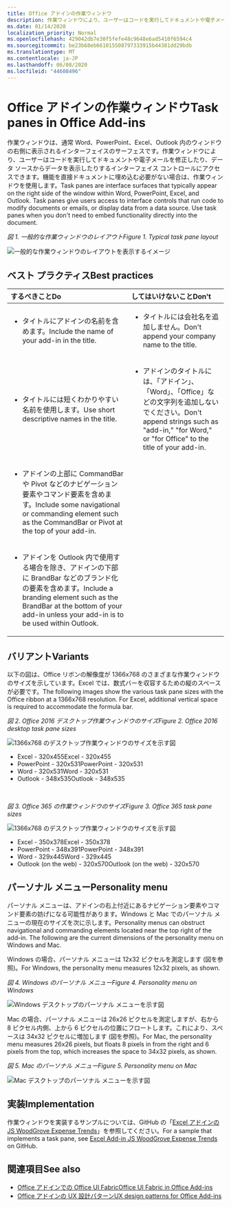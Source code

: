 ```yaml
---
title: Office アドインの作業ウィンドウ
description: 作業ウィンドウにより、ユーザーはコードを実行してドキュメントや電子メールを修正したり、データ ソースからデータを表示したりするインターフェイス コントロールにアクセスできます。
ms.date: 01/14/2020
localization_priority: Normal
ms.openlocfilehash: 429042db7e30f5fefe48c9648e6ad5410f6594c4
ms.sourcegitcommit: be23b68eb661015508797333915b44381dd29bdb
ms.translationtype: MT
ms.contentlocale: ja-JP
ms.lasthandoff: 06/08/2020
ms.locfileid: "44608496"
---
```

# <a name="task-panes-in-office-add-ins"></a><span data-ttu-id="761fc-103">Office アドインの作業ウィンドウ</span><span class="sxs-lookup"><span data-stu-id="761fc-103">Task panes in Office Add-ins</span></span>
 
<span data-ttu-id="761fc-p101">作業ウィンドウは、通常 Word、PowerPoint、Excel、Outlook 内のウィンドウの右側に表示されるインターフェイスのサーフェスです。作業ウィンドウにより、ユーザーはコードを実行してドキュメントや電子メールを修正したり、データ ソースからデータを表示したりするインターフェイス コントロールにアクセスできます。機能を直接ドキュメントに埋め込む必要がない場合は、作業ウィンドウを使用します。</span><span class="sxs-lookup"><span data-stu-id="761fc-p101">Task panes are interface surfaces that typically appear on the right side of the window within Word, PowerPoint, Excel, and Outlook. Task panes give users access to interface controls that run code to modify documents or emails, or display data from a data source. Use task panes when you don't need to embed functionality directly into the document.</span></span>

<span data-ttu-id="761fc-107">*図 1. 一般的な作業ウィンドウのレイアウト*</span><span class="sxs-lookup"><span data-stu-id="761fc-107">*Figure 1. Typical task pane layout*</span></span>

![一般的な作業ウィンドウのレイアウトを表示するイメージ](../images/overview-with-app-task-pane.png)

## <a name="best-practices"></a><span data-ttu-id="761fc-109">ベスト プラクティス</span><span class="sxs-lookup"><span data-stu-id="761fc-109">Best practices</span></span>

|<span data-ttu-id="761fc-110">**するべきこと**</span><span class="sxs-lookup"><span data-stu-id="761fc-110">**Do**</span></span>|<span data-ttu-id="761fc-111">**してはいけないこと**</span><span class="sxs-lookup"><span data-stu-id="761fc-111">**Don't**</span></span>|
|:-----|:--------|
|<ul><li><span data-ttu-id="761fc-112">タイトルにアドインの名前を含めます。</span><span class="sxs-lookup"><span data-stu-id="761fc-112">Include the name of your add-in in the title.</span></span></li></ul>|<ul><li><span data-ttu-id="761fc-113">タイトルには会社名を追加しません。</span><span class="sxs-lookup"><span data-stu-id="761fc-113">Don't append your company name to the title.</span></span></li></ul>|
|<ul><li><span data-ttu-id="761fc-114">タイトルには短くわかりやすい名前を使用します。</span><span class="sxs-lookup"><span data-stu-id="761fc-114">Use short descriptive names in the title.</span></span></li></ul>|<ul><li><span data-ttu-id="761fc-115">アドインのタイトルには、「アドイン」、「Word」、「Office」などの文字列を追加しないでください。</span><span class="sxs-lookup"><span data-stu-id="761fc-115">Don't append strings such as "add-in," "for Word," or "for Office" to the title of your add-in.</span></span></li></ul>|
|<ul><li><span data-ttu-id="761fc-116">アドインの上部に CommandBar や Pivot などのナビゲーション要素やコマンド要素を含めます。</span><span class="sxs-lookup"><span data-stu-id="761fc-116">Include some navigational or commanding element such as the CommandBar or Pivot at the top of your add-in.</span></span></li></ul>||
|<ul><li><span data-ttu-id="761fc-117">アドインを Outlook 内で使用する場合を除き、アドインの下部に BrandBar などのブランド化の要素を含めます。</span><span class="sxs-lookup"><span data-stu-id="761fc-117">Include a branding element such as the BrandBar at the bottom of your add-in unless your add-in is to be used within Outlook.</span></span></li></ul>||


## <a name="variants"></a><span data-ttu-id="761fc-118">バリアント</span><span class="sxs-lookup"><span data-stu-id="761fc-118">Variants</span></span>

<span data-ttu-id="761fc-p102">以下の図は、Office リボンの解像度が 1366x768 のさまざまな作業ウィンドウのサイズを示しています。Excel では、数式バーを収容するための縦のスペースが必要です。</span><span class="sxs-lookup"><span data-stu-id="761fc-p102">The following images show the various task pane sizes with the Office ribbon at a 1366x768 resolution. For Excel, additional vertical space is required to accommodate the formula bar.</span></span>  

<span data-ttu-id="761fc-121">*図 2. Office 2016 デスクトップ作業ウィンドウのサイズ*</span><span class="sxs-lookup"><span data-stu-id="761fc-121">*Figure 2. Office 2016 desktop task pane sizes*</span></span>

![1366x768 のデスクトップ作業ウィンドウのサイズを示す図](../images/office-2016-taskpane-sizes.png)

- <span data-ttu-id="761fc-123">Excel - 320x455</span><span class="sxs-lookup"><span data-stu-id="761fc-123">Excel - 320x455</span></span>
- <span data-ttu-id="761fc-124">PowerPoint - 320x531</span><span class="sxs-lookup"><span data-stu-id="761fc-124">PowerPoint - 320x531</span></span>
- <span data-ttu-id="761fc-125">Word - 320x531</span><span class="sxs-lookup"><span data-stu-id="761fc-125">Word - 320x531</span></span>
- <span data-ttu-id="761fc-126">Outlook - 348x535</span><span class="sxs-lookup"><span data-stu-id="761fc-126">Outlook - 348x535</span></span>

<br/>

<span data-ttu-id="761fc-127">*図 3. Office 365 の作業ウィンドウのサイズ*</span><span class="sxs-lookup"><span data-stu-id="761fc-127">*Figure 3. Office 365 task pane sizes*</span></span>

![1366x768 のデスクトップ作業ウィンドウのサイズを示す図](../images/office-365-taskpane-sizes.png)

- <span data-ttu-id="761fc-129">Excel - 350x378</span><span class="sxs-lookup"><span data-stu-id="761fc-129">Excel - 350x378</span></span>
- <span data-ttu-id="761fc-130">PowerPoint - 348x391</span><span class="sxs-lookup"><span data-stu-id="761fc-130">PowerPoint - 348x391</span></span>
- <span data-ttu-id="761fc-131">Word - 329x445</span><span class="sxs-lookup"><span data-stu-id="761fc-131">Word - 329x445</span></span>
- <span data-ttu-id="761fc-132">Outlook (on the web) - 320x570</span><span class="sxs-lookup"><span data-stu-id="761fc-132">Outlook (on the web) - 320x570</span></span>

## <a name="personality-menu"></a><span data-ttu-id="761fc-133">パーソナル メニュー</span><span class="sxs-lookup"><span data-stu-id="761fc-133">Personality menu</span></span>

<span data-ttu-id="761fc-p103">パーソナル メニューは、アドインの右上付近にあるナビゲーション要素やコマンド要素の妨げになる可能性があります。Windows と Mac でのパーソナル メニューの現在のサイズを次に示します。</span><span class="sxs-lookup"><span data-stu-id="761fc-p103">Personality menus can obstruct navigational and commanding elements located near the top right of the add-in. The following are the current dimensions of the personality menu on Windows and Mac.</span></span>

<span data-ttu-id="761fc-136">Windows の場合、パーソナル メニューは 12x32 ピクセルを測定します (図を参照)。</span><span class="sxs-lookup"><span data-stu-id="761fc-136">For Windows, the personality menu measures 12x32 pixels, as shown.</span></span>

<span data-ttu-id="761fc-137">*図 4. Windows のパーソナル メニュー*</span><span class="sxs-lookup"><span data-stu-id="761fc-137">*Figure 4. Personality menu on Windows*</span></span>

![Windows デスクトップのパーソナル メニューを示す図](../images/personality-menu-win.png)

<span data-ttu-id="761fc-139">Mac の場合、パーソナル メニューは 26x26 ピクセルを測定しますが、右から 8 ピクセル内側、上から 6 ピクセルの位置にフロートします。これにより、スペースは 34x32 ピクセルに増加します (図を参照)。</span><span class="sxs-lookup"><span data-stu-id="761fc-139">For Mac, the personality menu measures 26x26 pixels, but floats 8 pixels in from the right and 6 pixels from the top, which increases the space to 34x32 pixels, as shown.</span></span>

<span data-ttu-id="761fc-140">*図 5. Mac のパーソナル メニュー*</span><span class="sxs-lookup"><span data-stu-id="761fc-140">*Figure 5. Personality menu on Mac*</span></span>

![Mac デスクトップのパーソナル メニューを示す図](../images/personality-menu-mac.png)

## <a name="implementation"></a><span data-ttu-id="761fc-142">実装</span><span class="sxs-lookup"><span data-stu-id="761fc-142">Implementation</span></span>

<span data-ttu-id="761fc-143">作業ウィンドウを実装するサンプルについては、GitHub の「[Excel アドインの JS WoodGrove Expense Trends](https://github.com/OfficeDev/Excel-Add-in-WoodGrove-Expense-Trends)」を参照してください。</span><span class="sxs-lookup"><span data-stu-id="761fc-143">For a sample that implements a task pane, see [Excel Add-in JS WoodGrove Expense Trends](https://github.com/OfficeDev/Excel-Add-in-WoodGrove-Expense-Trends) on GitHub.</span></span> 


## <a name="see-also"></a><span data-ttu-id="761fc-144">関連項目</span><span class="sxs-lookup"><span data-stu-id="761fc-144">See also</span></span>

- [<span data-ttu-id="761fc-145">Office アドインでの Office UI Fabric</span><span class="sxs-lookup"><span data-stu-id="761fc-145">Office UI Fabric in Office Add-ins</span></span>](office-ui-fabric.md) 
- [<span data-ttu-id="761fc-146">Office アドインの UX 設計パターン</span><span class="sxs-lookup"><span data-stu-id="761fc-146">UX design patterns for Office Add-ins</span></span>](../design/ux-design-pattern-templates.md)

